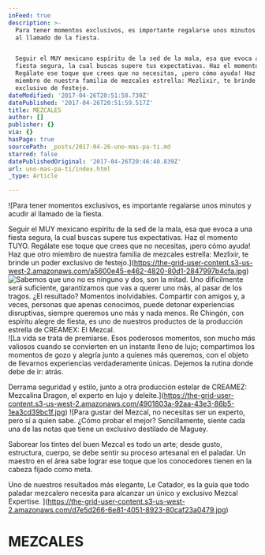 ```yaml
---
inFeed: true
description: >-
  Para tener momentos exclusivos, es importante regalarse unos minutos y acudir
  al llamado de la fiesta.


  Seguir el MUY mexicano espíritu de la sed de la mala, esa que evoca a una
  fiesta segura, la cual buscas supere tus expectativas. Haz el momento TUYO.
  Regálate ese toque que crees que no necesitas, ¡pero cómo ayuda! Haz que otro
  miembro de nuestra familia de mezcales estrella: Mezlixir, te brinde un poder
  exclusivo de festejo.
dateModified: '2017-04-26T20:51:58.730Z'
datePublished: '2017-04-26T20:51:59.517Z'
title: MEZCALES
author: []
publisher: {}
via: {}
hasPage: true
sourcePath: _posts/2017-04-26-uno-mas-pa-ti.md
starred: false
datePublishedOriginal: '2017-04-26T20:46:40.839Z'
url: uno-mas-pa-ti/index.html
_type: Article

---
```

![Para tener momentos exclusivos, es importante regalarse unos minutos y acudir al llamado de la fiesta.

Seguir el MUY mexicano espíritu de la sed de la mala, esa que evoca a una fiesta segura, la cual buscas supere tus expectativas. Haz el momento TUYO. Regálate ese toque que crees que no necesitas, ¡pero cómo ayuda! Haz que otro miembro de nuestra familia de mezcales estrella: Mezlixir, te brinde un poder exclusivo de festejo.](https://the-grid-user-content.s3-us-west-2.amazonaws.com/a5600e45-e462-4820-80d1-2847997b4cfa.jpg)
![Sabemos que uno no es ninguno y dos, son la mitad. Uno difícilmente será suficiente, garantizamos que vas a querer uno más, al pasar de los tragos. ¿El resultado? Momentos inolvidables. Compartir con amigos y, a veces, personas que apenas conocimos, puede detonar experiencias disruptivas, siempre queremos uno más y nada menos. Re Chingón, con espíritu alegre de fiesta, es uno de nuestros productos de la producción estrella de CREAMEX: El Mezcal.](https://the-grid-user-content.s3-us-west-2.amazonaws.com/ef977e98-d05b-4998-881b-40508ed447db.jpg)
![La vida se trata de premiarse. Esos poderosos momentos, son mucho más valiosos cuando se convierten en un instante lleno de lujo; compartimos los momentos de gozo y alegría junto a quienes más queremos, con el objeto de llevarnos experiencias verdaderamente únicas. Dejemos la rutina donde debe de ir: atrás. 

Derrama seguridad y estilo, junto a otra producción estelar de CREAMEZ: Mezcalina Dragon, el experto en lujo y deleite.](https://the-grid-user-content.s3-us-west-2.amazonaws.com/4901803a-92aa-43e3-86b5-1ea3cd39bc1f.jpg)
![Para gustar del Mezcal, no necesitas ser un experto, pero sí a quien sabe. ¿Cómo probar el mejor? Sencillamente, siente cada una de las notas que tiene un exclusivo destilado de Maguey. 

Saborear los tintes del buen Mezcal es todo un arte; desde gusto, estructura, cuerpo, se debe sentir su proceso artesanal en el paladar. Un maestro en el área sabe lograr ese toque que los conocedores tienen en la cabeza fijado como meta. 

Uno de nuestros resultados más elegante, Le Catador, es la guía que todo paladar mezcalero necesita para alcanzar un único y exclusivo Mezcal Expertise. ](https://the-grid-user-content.s3-us-west-2.amazonaws.com/d7e5d266-6e81-4051-8923-80caf23a0479.jpg)

# MEZCALES